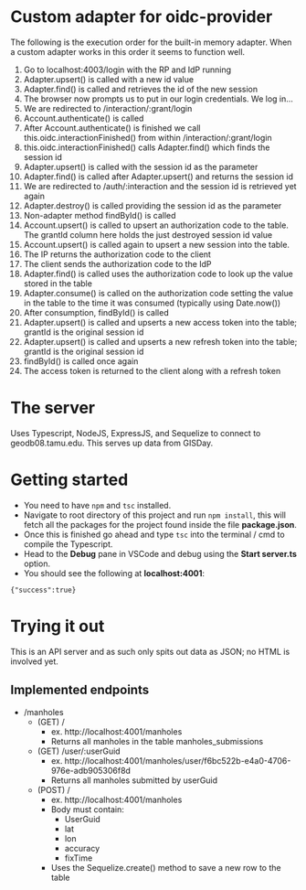 # Custom adapter for oidc-provider
The following is the execution order for the built-in memory adapter. When a custom adapter works in this order it seems to function well.
1. Go to localhost:4003/login with the RP and IdP running
2. Adapter.upsert() is called with a new id value
3. Adapter.find() is called and retrieves the id of the new session
4. The browser now prompts us to put in our login credentials. We log in...
5. We are redirected to /interaction/:grant/login
6. Account.authenticate() is called
7. After Account.authenticate() is finished we call this.oidc.interactionFinished() from within /interaction/:grant/login
8. this.oidc.interactionFinished() calls Adapter.find() which finds the session id
9. Adapter.upsert() is called with the session id as the parameter
10. Adapter.find() is called after Adapter.upsert() and returns the session id
11. We are redirected to /auth/:interaction and the session id is retrieved yet again
12. Adapter.destroy() is called providing the session id as the parameter
13. Non-adapter method findById() is called
14. Account.upsert() is called to upsert an authorization code to the table. The grantId column here holds the just destroyed session id value
15. Account.upsert() is called again to upsert a new session into the table.
16. The IP returns the authorization code to the client
17. The client sends the authorization code to the IdP
18. Adapter.find() is called uses the authorization code to look up the value stored in the table
19. Adapter.consume() is called on the authorization code setting the value in the table to the time it was consumed (typically using Date.now())
20. After consumption, findById() is called
21. Adapter.upsert() is called and upserts a new access token into the table; grantId is the original session id
22. Adapter.upsert() is called and upserts a new refresh token into the table; grantId is the original session id
23. findById() is called once again
24. The access token is returned to the client along with a refresh token


# The server
Uses Typescript, NodeJS, ExpressJS, and Sequelize to connect to geodb08.tamu.edu. This serves up data from GISDay. 
>
# Getting started
- You need to have `npm` and `tsc` installed.
- Navigate to root directory of this project and run `npm install`, this will fetch all the packages for the project found inside the file **package.json**.
- Once this is finished go ahead and type `tsc` into the terminal / cmd to compile the Typescript.
- Head to the **Debug** pane in VSCode and debug using the **Start server.ts** option.
- You should see the following at **localhost:4001**:
```
{"success":true}
```
>
# Trying it out
This is an API server and as such only spits out data as JSON; no HTML is involved yet.
>
## Implemented endpoints
- /manholes
  - (GET) /
    - ex. http://localhost:4001/manholes
    - Returns all manholes in the table manholes_submissions
  - (GET) /user/:userGuid
    - ex. http://localhost:4001/manholes/user/f6bc522b-e4a0-4706-976e-adb905306f8d
    - Returns all manholes submitted by userGuid
  - (POST) /
    - ex. http://localhost:4001/manholes
    - Body must contain:
      - UserGuid
      - lat
      - lon
      - accuracy
      - fixTime
    - Uses the Sequelize.create() method to save a new row to the table
